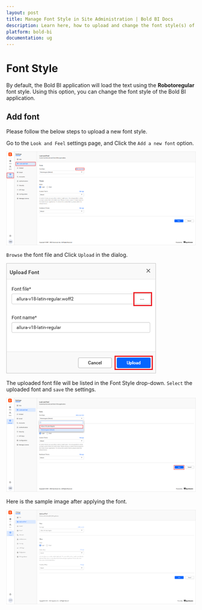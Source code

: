 ```yaml
---
layout: post
title: Manage Font Style in Site Administration | Bold BI Docs
description: Learn here, how to upload and change the font style(s) of the Bold BI application in site administration settings.
platform: bold-bi
documentation: ug
---
```


# Font Style

By default, the Bold BI application will load the text using the **Robotoregular** font style. Using this option, you can change the font style of the Bold BI application.

## Add font

Please follow the below steps to upload a new font style.

Go to the `Look and Feel` settings page, and Click the `Add a new font` option.

   ![Add-font-option](/static/assets/multi-tenancy/images/look-and-feel/add-font-option.png)

`Browse` the font file and Click `Upload` in the dialog.

   ![Upload-font-dialog](/static/assets/multi-tenancy/images/look-and-feel/upload-font-dialog.png)

The uploaded font file will be listed in the Font Style drop-down. `Select` the uploaded font and `save` the settings. 

   ![Font-style-dropdown](/static/assets/multi-tenancy/images/look-and-feel/font-style-dropdown.png)

Here is the sample image after applying the font.

   ![Font-applied](/static/assets/multi-tenancy/images/look-and-feel/font-applied.png)